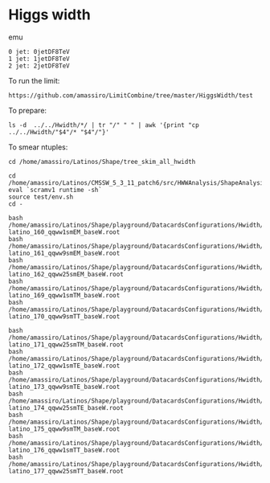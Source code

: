 Higgs width
====

emu

    0 jet: 0jetDF8TeV
    1 jet: 1jetDF8TeV
    2 jet: 2jetDF8TeV


To run the limit:

    https://github.com/amassiro/LimitCombine/tree/master/HiggsWidth/test




To prepare:

    ls -d  ../../Hwidth/*/ | tr "/" " " | awk '{print "cp ../../Hwidth/"$4"/* "$4"/"}'




To smear ntuples:

    cd /home/amassiro/Latinos/Shape/tree_skim_all_hwidth

    cd /home/amassiro/Latinos/CMSSW_5_3_11_patch6/src/HWWAnalysis/ShapeAnalysis/
    eval `scramv1 runtime -sh`
    source test/env.sh
    cd -

    bash /home/amassiro/Latinos/Shape/playground/DatacardsConfigurations/Hwidth/prepareSyst.sh latino_160_qqww1smEM_baseW.root
    bash /home/amassiro/Latinos/Shape/playground/DatacardsConfigurations/Hwidth/prepareSyst.sh latino_161_qqww9smEM_baseW.root
    bash /home/amassiro/Latinos/Shape/playground/DatacardsConfigurations/Hwidth/prepareSyst.sh latino_162_qqww25smEM_baseW.root
    bash /home/amassiro/Latinos/Shape/playground/DatacardsConfigurations/Hwidth/prepareSyst.sh latino_169_qqww1smTM_baseW.root
    bash /home/amassiro/Latinos/Shape/playground/DatacardsConfigurations/Hwidth/prepareSyst.sh latino_170_qqww9smTT_baseW.root

    bash /home/amassiro/Latinos/Shape/playground/DatacardsConfigurations/Hwidth/prepareSyst.sh latino_171_qqww25smTM_baseW.root
    bash /home/amassiro/Latinos/Shape/playground/DatacardsConfigurations/Hwidth/prepareSyst.sh latino_172_qqww1smTE_baseW.root
    bash /home/amassiro/Latinos/Shape/playground/DatacardsConfigurations/Hwidth/prepareSyst.sh latino_173_qqww9smTE_baseW.root
    bash /home/amassiro/Latinos/Shape/playground/DatacardsConfigurations/Hwidth/prepareSyst.sh latino_174_qqww25smTE_baseW.root
    bash /home/amassiro/Latinos/Shape/playground/DatacardsConfigurations/Hwidth/prepareSyst.sh latino_175_qqww9smTM_baseW.root
    bash /home/amassiro/Latinos/Shape/playground/DatacardsConfigurations/Hwidth/prepareSyst.sh latino_176_qqww1smTT_baseW.root
    bash /home/amassiro/Latinos/Shape/playground/DatacardsConfigurations/Hwidth/prepareSyst.sh latino_177_qqww25smTT_baseW.root

